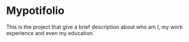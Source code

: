 # Mypotifolio
This is the project that give a brief description about who am I, my work experience and even my education.
